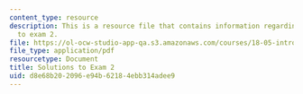 ```yaml
---
content_type: resource
description: This is a resource file that contains information regarding solutions
  to exam 2.
file: https://ol-ocw-studio-app-qa.s3.amazonaws.com/courses/18-05-introduction-to-probability-and-statistics-spring-2014/d8e68b202096e94b62184ebb314adee9_MIT18_05S14_Exam2_Sol.pdf
file_type: application/pdf
resourcetype: Document
title: Solutions to Exam 2
uid: d8e68b20-2096-e94b-6218-4ebb314adee9
---
```


